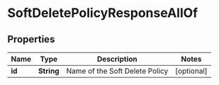

# SoftDeletePolicyResponseAllOf


## Properties

| Name | Type | Description | Notes |
|------------ | ------------- | ------------- | -------------|
|**id** | **String** | Name of the Soft Delete Policy |  [optional] |



